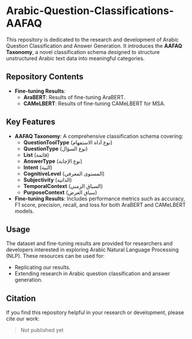 # Arabic-Question-Classifications-AAFAQ

This repository is dedicated to the research and development of Arabic Question Classification and Answer Generation. It introduces the **AAFAQ Taxonomy**, a novel classification schema designed to structure unstructured Arabic text data into meaningful categories.

## Repository Contents

- **Fine-tuning Results**:
  - **AraBERT**: Results of fine-tuning AraBERT.
  - **CAMeLBERT**: Results of fine-tuning CAMeLBERT for MSA.

## Key Features

- **AAFAQ Taxonomy**: A comprehensive classification schema covering:
  - **QuestionToolType** (نوع أداة الاستفهام)
  - **QuestionType** (نوع السؤال)
  - **List** (قائمة)
  - **AnswerType** (نوع الإجابة)
  - **Intent** (النية)
  - **CognitiveLevel** (المستوى المعرفي)
  - **Subjectivity** (الذاتية)
  - **TemporalContext** (السياق الزمني)
  - **PurposeContext** (سياق الغرض)
- **Fine-tuning Results**: Includes performance metrics such as accuracy, F1 score, precision, recall, and loss for both AraBERT and CAMeLBERT models.

## Usage

The dataset and fine-tuning results are provided for researchers and developers interested in exploring Arabic Natural Language Processing (NLP). These resources can be used for:
- Replicating our results.
- Extending research in Arabic question classification and answer generation.

## Citation

If you find this repository helpful in your research or development, please cite our work:

> Not published yet
